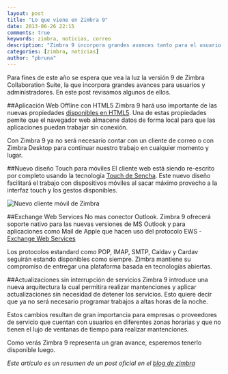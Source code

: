```yaml
---
layout: post
title: "Lo que viene en Zimbra 9"
date: 2013-06-26 22:15
comments: true
keywords: zimbra, noticias, correo
description: "Zimbra 9 incorpora grandes avances tanto para el usuario final como para los administradores."
categories: [zimbra, noticias]
author: "pbruna"
---
```


Para fines de este año se espera que vea la luz la versión 9 de Zimbra Collaboration Suite, la que incorpora grandes avances para usuarios y administradores. En este post revisamos algunos de ellos.

##Aplicación Web Offline con HTML5
Zimbra 9 hará uso importante de las nuevas propiedades [disponibles en HTML5](http://diveintohtml5.info/). Una de estas propiedades pemite que el navegador web almacene datos de forma local para que las aplicaciones puedan trabajar sin conexión.

Con Zimbra 9 ya no será necesario contar con un cliente de correo o con Zimbra Desktop para continuar nuestro trabajo en cualquier momento y lugar.

##Nuevo diseño Touch para móviles
El cliente web está siendo re-escrito por completo usando la tecnología [Touch de Sencha](http://www.sencha.com/products/touch). Este nuevo diseño facilitará el trabajo con dispositivos móviles al sacar máximo provecho a la interfaz touch y los gestos disponibles.

![Nuevo cliente móvil de Zimbra](http://uploads.blog.zimbra.com.s3.amazonaws.com/wp-content/uploads/2013/04/Touch_UI.png)

##Exchange Web Services
No mas conector Outlook. Zimbra 9 ofrecerá soporte nativo para las nuevas versiones de MS Outlook y para aplicaciones como Mail de Apple que hacen uso del protocolo EWS - [Exchange Web Services](http://msdn.microsoft.com/en-us/library/exchange/dd877045(v=exchg.140).aspx)

Los protocolos estandard como POP, IMAP, SMTP, Caldav y Cardav seguirán estando disponibles como siempre. Zimbra mantiene su compromiso de entregar una plataforma basada en tecnologías abiertas.

##Actualizaciones sin interrupción de servicios
Zimbra 9 introduce una nueva arquitectura la cual permitira realizar mantenciones y aplicar actualizaciones sin necesidad de detener los servicios. Esto quiere decir que ya no será necesario programar trabajos a altas horas de la noche.

Estos cambios resultan de gran importancia para empresas o proveedores de servicio que cuentan con usuarios en diferentes zonas horarias y que no tienen el lujo de ventanas de tiempo para realizar mantenciones.


Como verás Zimbra 9 representa un gran avance, esperemos tenerlo disponible luego.


_Este artículo es un resumen de un post oficial en el [blog de zimbra](http://blog.zimbra.com/blog/archives/2013/04/the-future-of-the-zimbra-offline-experience.html)_

